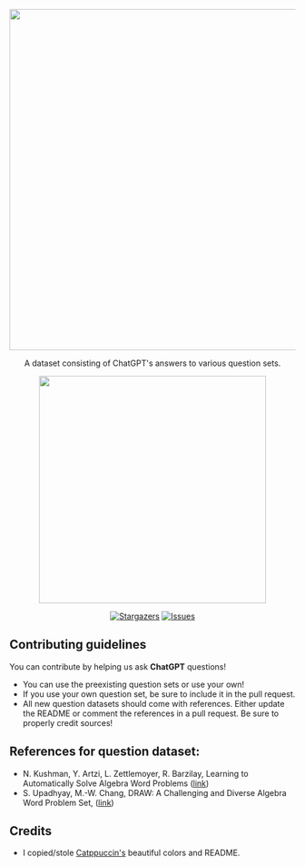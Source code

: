 

<p align="center">
  <img src="https://user-images.githubusercontent.com/84760072/223321587-7255dc7b-aa80-41e5-b099-cdcd15975475.png" width="600" />
</p>

<p align="center">
  A dataset consisting of ChatGPT's answers to various question sets. 
</p>

<p align="center">
  <img src="https://raw.githubusercontent.com/catppuccin/catppuccin/main/assets/palette/macchiato.png" width="400" />
</p>

<p align="center">
	<a href="https://github.com/hwelsters/sleepyresponse/stargazers">
		<img alt="Stargazers" src="https://img.shields.io/github/stars/hwelsters/sleepyresponse?style=for-the-badge&logo=starship&color=C9CBFF&logoColor=D9E0EE&labelColor=302D41"></a>
	<a href="https://github.com/hwelsters/sleepyresponse/releases/latest">
	<a href="https://github.com/hwelsters/sleepyresponse/issues">
		<img alt="Issues" src="https://img.shields.io/github/issues/hwelsters/sleepyresponse?style=for-the-badge&logo=gitbook&color=B5E8E0&logoColor=D9E0EE&labelColor=302D41"></a>
</p>


## Contributing guidelines
You can contribute by helping us ask **ChatGPT** questions! 
- You can use the preexisting question sets or use your own! 
- If you use your own question set, be sure to include it in the pull request.
- All new question datasets should come with references. Either update the README or comment the references in a pull request. Be sure to properly credit sources!

## References for question dataset:
- N. Kushman, Y. Artzi, L. Zettlemoyer, R. Barzilay, Learning to Automatically Solve Algebra Word Problems ([link](https://aclanthology.org/P14-1026.pdf))
- S. Upadhyay, M.-W. Chang, DRAW: A Challenging and Diverse Algebra Word Problem Set, ([link](https://www.microsoft.com/en-us/research/wp-content/uploads/2016/02/tech_rep.pdf))

## Credits
- I copied/stole [Catppuccin's](https://github.com/catppuccin) beautiful colors and README.
